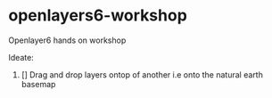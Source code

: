 # openlayers6-workshop

Openlayer6 hands on workshop

Ideate:

1. [] Drag and drop layers ontop of another i.e onto the  natural earth basemap
